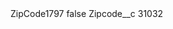 <?xml version="1.0" encoding="UTF-8"?>
<CustomMetadata xmlns="http://soap.sforce.com/2006/04/metadata" xmlns:xsi="http://www.w3.org/2001/XMLSchema-instance" xmlns:xsd="http://www.w3.org/2001/XMLSchema">
    <label>ZipCode1797</label>
    <protected>false</protected>
    <values>
        <field>Zipcode__c</field>
        <value xsi:type="xsd:string">31032</value>
    </values>
</CustomMetadata>
